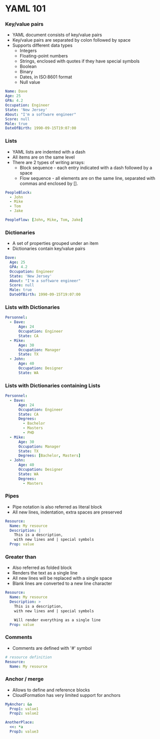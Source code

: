 # YAML 101

### Key/value pairs

* YAML document consists of key/value pairs
* Key/value pairs are separated by colon followed by space
* Supports different data types
  * Integers
  * Floating-point numbers
  * Strings, enclosed with quotes if they have special symbols
  * Boolean
  * Binary
  * Dates, in ISO:8601 format
  * Null value

```yaml
Name: Dave
Age: 25
GPA: 4.2
Occupation: Engineer
State: 'New Jersey'
About: "I'm a software engineer"
Score: null
Male: true
DateOfBirth: 1990-09-15T19:07:00
```

### Lists

* YAML lists are indented with a dash
* All items are on the same level
* There are 2 types of writing arrays:
  * Block sequence - each entry indicated with a dash followed by a space
  * Flow sequence - all elements are on the same line, separated with commas and enclosed by \[\].

```yaml
PeopleBlock:
  - John
  - Mike
  - Tom
  - Jake

PeopleFlow: [John, Mike, Tom, Jake]
```

### Dictionaries

* A set of properties grouped under an item
* Dictionaries contain key/value pairs

```yaml
Dave:
  Age: 25
  GPA: 4.2
  Occupation: Engineer
  State: 'New Jersey'
  About: "I'm a software engineer"
  Score: null
  Male: true
  DateOfBirth: 1990-09-15T19:07:00
```

### Lists with Dictionaries

```yaml
Personnel:
  - Dave:
      Age: 24
      Occupation: Engineer
      State: CA
  - Mike:
      Age: 30
      Occupation: Manager
      State: TX
  - John:
      Age: 40
      Occupation: Designer
      State: WA
```

### Lists with Dictionaries containing Lists

```yaml
Personnel:
  - Dave:
      Age: 24
      Occupation: Engineer
      State: CA
      Degrees:
      	- Bachelor
      	- Masters
      	- PHD
  - Mike:
      Age: 30
      Occupation: Manager
      State: TX
      Degrees: [Bachelor, Masters]
  - John:
      Age: 40
      Occupation: Designer
      State: WA
      Degrees:
      	- Masters
```

### Pipes

* Pipe notation is also referred as literal block
* All new lines, indentation, extra spaces are preserved

```yaml
Resource:
  Name: My resource
  Description: |
    This is a description,
    with new lines and | special symbols
  Prop: value
```

### Greater than

* Also referred as folded block
* Renders the text as a single line
* All new lines will be replaced with a single space
* Blank lines are converted to a new line character

```yaml
Resource:
  Name: My resource
  Description: >
    This is a description,
    with new lines and | special symbols

    Will render everything as a single line
  Prop: value
```

### Comments

* Comments are defined with '\#' symbol

```yaml
# resource definition
Resource:
  Name: My resource
```

### Anchor / merge

* Allows to define and reference blocks
* CloudFormation has very limited support for anchors 

```yaml
MyAnchor: &a
  Prop1: value1
  Prop2: value2

AnotherPlace:
  <<: *a
  Prop3: value3
```



